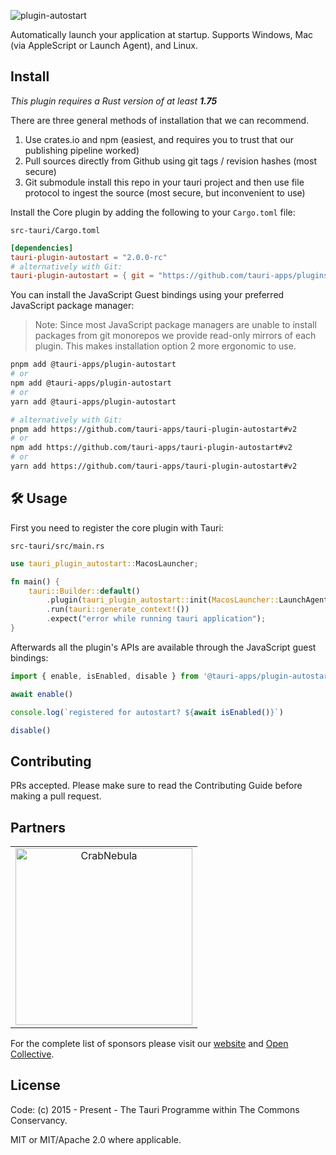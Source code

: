 ![plugin-autostart](https://github.com/tauri-apps/plugins-workspace/raw/v2/plugins/autostart/banner.png)

Automatically launch your application at startup. Supports Windows, Mac (via AppleScript or Launch Agent), and Linux.

## Install

_This plugin requires a Rust version of at least **1.75**_

There are three general methods of installation that we can recommend.

1. Use crates.io and npm (easiest, and requires you to trust that our publishing pipeline worked)
2. Pull sources directly from Github using git tags / revision hashes (most secure)
3. Git submodule install this repo in your tauri project and then use file protocol to ingest the source (most secure, but inconvenient to use)

Install the Core plugin by adding the following to your `Cargo.toml` file:

`src-tauri/Cargo.toml`

```toml
[dependencies]
tauri-plugin-autostart = "2.0.0-rc"
# alternatively with Git:
tauri-plugin-autostart = { git = "https://github.com/tauri-apps/plugins-workspace", branch = "v2" }
```

You can install the JavaScript Guest bindings using your preferred JavaScript package manager:

> Note: Since most JavaScript package managers are unable to install packages from git monorepos we provide read-only mirrors of each plugin. This makes installation option 2 more ergonomic to use.

```sh
pnpm add @tauri-apps/plugin-autostart
# or
npm add @tauri-apps/plugin-autostart
# or
yarn add @tauri-apps/plugin-autostart

# alternatively with Git:
pnpm add https://github.com/tauri-apps/tauri-plugin-autostart#v2
# or
npm add https://github.com/tauri-apps/tauri-plugin-autostart#v2
# or
yarn add https://github.com/tauri-apps/tauri-plugin-autostart#v2
```

## 🛠️ Usage

First you need to register the core plugin with Tauri:

`src-tauri/src/main.rs`

```rust
use tauri_plugin_autostart::MacosLauncher;

fn main() {
    tauri::Builder::default()
        .plugin(tauri_plugin_autostart::init(MacosLauncher::LaunchAgent, Some(vec!["--flag1", "--flag2"]) /* arbitrary number of args to pass to your app */))
        .run(tauri::generate_context!())
        .expect("error while running tauri application");
}
```

Afterwards all the plugin's APIs are available through the JavaScript guest bindings:

```javascript
import { enable, isEnabled, disable } from '@tauri-apps/plugin-autostart'

await enable()

console.log(`registered for autostart? ${await isEnabled()}`)

disable()
```

## Contributing

PRs accepted. Please make sure to read the Contributing Guide before making a pull request.

## Partners

<table>
  <tbody>
    <tr>
      <td align="center" valign="middle">
        <a href="https://crabnebula.dev" target="_blank">
          <img src="https://github.com/tauri-apps/plugins-workspace/raw/v2/.github/sponsors/crabnebula.svg" alt="CrabNebula" width="283">
        </a>
      </td>
    </tr>
  </tbody>
</table>

For the complete list of sponsors please visit our [website](https://tauri.app#sponsors) and [Open Collective](https://opencollective.com/tauri).

## License

Code: (c) 2015 - Present - The Tauri Programme within The Commons Conservancy.

MIT or MIT/Apache 2.0 where applicable.
